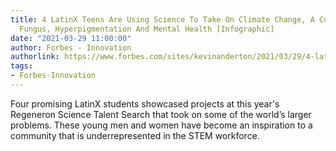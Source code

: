 ```yaml
---
title: 4 LatinX Teens Are Using Science To Take On Climate Change, A Coffee Killing
  Fungus, Hyperpigmentation And Mental Health [Infographic]
date: "2021-03-29 11:00:00"
author: Forbes - Innovation
authorlink: https://www.forbes.com/sites/kevinanderton/2021/03/29/4-latinx-teens-are-using-science-to-take-on-climate-change-a-coffee-killing-fungus-hyperpigmentation-and-mental-health-infographic/
tags:
- Forbes-Innovation
---
```

Four promising LatinX students showcased projects at this year's Regeneron Science Talent Search that took on some of the world’s larger problems. These young men and women have become an inspiration to a community that is underrepresented in the STEM workforce.
